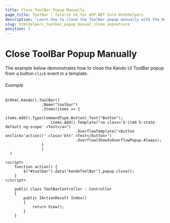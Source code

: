 ```yaml
---
title: Close ToolBar Popup Manually
page_title: ToolBar | Telerik UI for ASP.NET Core HtmlHelpers
description: "Learn how to close the ToolBar popup manually with the Kendo UI ToolBar HtmlHelper for ASP.NET Core (MVC 6 or ASP.NET Core MVC)."
slug: htmlhelpers_toolbar_popup_manual_close_aspnetcore
position: 2
---
```


# Close ToolBar Popup Manually

The example below demonstrates how to close the Kendo UI ToolBar popup from a button `click` event in a template.

###### Example
```Razor
@(Html.Kendo().ToolBar()
                .Name("toolbar")
                .Items(items => {
                    items.Add().Type(CommandType.Button).Text("Button");
                    items.Add().Template("<a class='k-item k-state-default ng-scope' >Test</a>")
                               .OverflowTemplate("<button onclick='action()' class='btn' >Test</button>")
                               .Overflow(ShowInOverflowPopup.Always);
                }
                )
  )

<script>
    function action() {
        $("#toolbar").data("kendoToolBar").popup.close();
    }
</script>
```
```Controller
    public class ToolBarController : Controller
    {
        public IActionResult Index()
        {
            return View();
        }
    }
```
